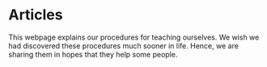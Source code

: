 # Articles 

This webpage explains our procedures for teaching ourselves. We wish we had discovered these procedures much sooner in life. Hence, we are sharing them in hopes that they help some people.    
